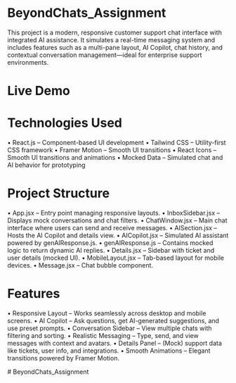 # BeyondChats_Assignment

This project is a modern, responsive customer support chat interface with integrated AI assistance. It simulates a real-time messaging system and includes features such as a multi-pane layout, AI Copilot, chat history, and contextual conversation management—ideal for enterprise support environments.

# Live Demo 


# Technologies Used
• React.js – Component-based UI development
• Tailwind CSS – Utility-first CSS framework
• Framer Motion – Smooth UI transitions
• React Icons – Smooth UI transitions and animations
• Mocked Data – Simulated chat and AI behavior for prototyping

# Project Structure
• App.jsx – Entry point managing responsive layouts.
• InboxSidebar.jsx – Displays mock conversations and chat filters.
• ChatWindow.jsx – Main chat interface where users can send and receive messages.
• AISection.jsx – Hosts the AI Copilot and details view.
• AICopilot.jsx – Simulated AI assistant powered by genAIResponse.js.
• genAIResponse.js – Contains mocked logic to return dynamic AI replies.
• Details.jsx – Sidebar with ticket and user details (mocked UI).
• MobileLayout.jsx – Tab-based layout for mobile devices.
• Message.jsx – Chat bubble component.

# Features
• Responsive Layout – Works seamlessly across desktop and mobile screens.
• AI Copilot – Ask questions, get AI-generated suggestions, and use preset prompts.
• Conversation Sidebar – View multiple chats with filtering and sorting.
• Realistic Messaging – Type, send, and view messages with context and avatars.
• Details Panel – (Mock) support data like tickets, user info, and integrations.
• Smooth Animations – Elegant transitions powered by Framer Motion.

#   B e y o n d C h a t s _ A s s i g n m e n t  
 